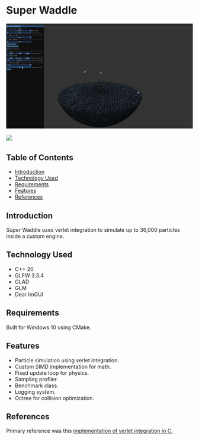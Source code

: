 # Super Waddle
[![Watch the video](https://raw.githubusercontent.com/kotuon/super_waddle/main/verletintegration.png)](https://raw.githubusercontent.com/kotuon/super_waddle/main/verletintegration_video_small.mp4)

![](https://github.com/Kotuon/super_waddle/blob/main/verletintegration_gif.gif)

## Table of Contents
* [Introduction](#introduction)
* [Technology Used](#technology-used)
* [Requirements](#requirements)
* [Features](#features)
* [References](#references)

## Introduction

Super Waddle uses verlet integration to simulate up to 36,000 particles inside a custom engine.

## Technology Used
* C++ 20
* GLFW 3.3.4
* GLAD
* GLM
* Dear ImGUI

## Requirements
Built for Windows 10 using CMake.

## Features
* Particle simulation using verlet integration.
* Custom SIMD implementation for math.
* Fixed update loop for physics.
* Sampling profiler.
* Benchmark class.
* Logging system.
* Octree for collision optimization.

## References
Primary reference was this [implementation of verlet integration in C.](https://github.com/marichardson137/VerletIntegration/tree/main)
